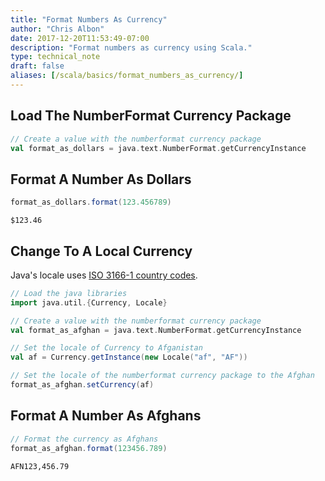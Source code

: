 ```yaml
---
title: "Format Numbers As Currency"
author: "Chris Albon"
date: 2017-12-20T11:53:49-07:00
description: "Format numbers as currency using Scala."
type: technical_note
draft: false
aliases: [/scala/basics/format_numbers_as_currency/]
---
```

## Load The NumberFormat Currency Package


```scala
// Create a value with the numberformat currency package
val format_as_dollars = java.text.NumberFormat.getCurrencyInstance
```

## Format A Number As Dollars


```scala
format_as_dollars.format(123.456789)
```




    $123.46



## Change To A Local Currency

Java's locale uses [ISO 3166-1 country codes](https://en.wikipedia.org/wiki/ISO_3166-1_alpha-2).


```scala
// Load the java libraries
import java.util.{Currency, Locale}

// Create a value with the numberformat currency package
val format_as_afghan = java.text.NumberFormat.getCurrencyInstance

// Set the locale of Currency to Afganistan
val af = Currency.getInstance(new Locale("af", "AF"))

// Set the locale of the numberformat currency package to the Afghan
format_as_afghan.setCurrency(af)
```

## Format A Number As Afghans


```scala
// Format the currency as Afghans
format_as_afghan.format(123456.789)
```




    AFN123,456.79


